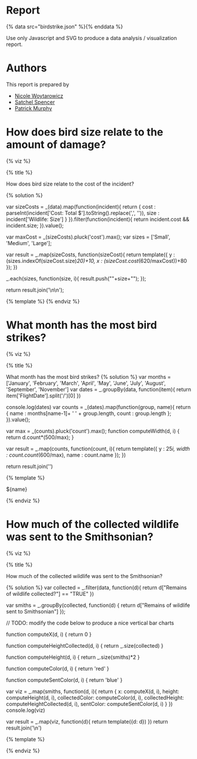 # Report
{% data src="birdstrike.json" %}{% enddata %}


Use only Javascript and SVG to produce a data analysis / visualization report.

# Authors

This report is prepared by
* [Nicole Woytarowicz](https://github.com/nicolele)
* [Satchel Spencer](https://github.com/satchelspencer)
* [Patrick Murphy](https://github.com/johnmurph27)

<a name="top"/>
<div id="autonav"></div>

# How does bird size relate to the amount of damage?

{% viz %}

{% title %}

How does bird size relate to the cost of the incident?

{% solution %}

var sizeCosts = _(data).map(function(incident){
return {
cost : parseInt(incident['Cost: Total $'].toString().replace(',', '')),
size : incident['Wildlife: Size']
}
}).filter(function(incident){
return incident.cost && incident.size;
}).value();

var maxCost = _(sizeCosts).pluck('cost').max();
var sizes = ['Small', 'Medium', 'Large'];

var result = _.map(sizeCosts, function(sizeCost){
return template({
y : (sizes.indexOf(sizeCost.size)*20)+10,
x : (sizeCost.cost*(620/maxCost))+80
});
})

_.each(sizes, function(size, i){
result.push("<text y='"+((i*20)+15)+"'>"+size+"</text>"); 
});

return result.join('\n\n');

{% template %}
<circle cx="${x}" cy="${y}" r="5" style="fill:rgba(0,0,0,0.5);"/>
{% endviz %}

# What month has the most bird strikes?

{% viz %}

{% title %}

What month has the most bird strikes?
{% solution %}
var months = ['January', 'February', 'March', 'April', 'May', 'June', 'July', 'August', 'September', 'November']
var dates = _.groupBy(data, function(item){
return item['FlightDate'].split('/')[0] })


console.log(dates)
var counts = _(dates).map(function(group, name){
return {
name : months[name-1]+ ' ' + group.length,
count : group.length
};
}).value();

var max = _(counts).pluck('count').max();
function computeWidth(d, i) {
return d.count*(500/max);
}

var result = _.map(counts, function(count, i){
return template({
y : 25*i,
width : count.count*(600/max),
name : count.name
});
})

return result.join('')


{% template %}

<rect y="${y}" height="20" width="${width}" style="fill:red;"/>
<text y="${y+15}" x="${width+10}">${name}</text>

{% endviz %}




# How much of the collected wildlife was sent to the Smithsonian?
{% viz %}

{% title %}

How much of the collected wildlife was sent to the Smithsonian?

{% solution %}
var collected = _.filter(data, function(d){
    return d["Remains of wildlife collected?"] == "TRUE"
})

var smiths = _.groupBy(collected, function(d) {
    return d["Remains of wildlife sent to Smithsonian"]
});

// TODO: modify the code below to produce a nice vertical bar charts

function computeX(d, i) {
return 0
}

function computeHeightCollected(d, i) {
return _.size(collected)
}

function computeHeight(d, i) {
return _.size(smiths)*2
}

function computeColor(d, i) {
return 'red'
}

function computeSentColor(d, i) {
return 'blue'
}

var viz = _.map(smiths, function(d, i){
return {
    x: computeX(d, i),
    height: computeHeight(d, i),
    collectedColor: computeColor(d, i),
    collectedHeight: computeHeightCollected(d, i),
    sentColor: computeSentColor(d, i)
}
})
console.log(viz)

var result = _.map(viz, function(d){
    return template({d: d})
})
return result.join('\n')

{% template %}

<rect
    x="0"
    width="20"
    height="${d.collectedHeight}"
    style="fill:${d.collectedColor};
    stroke-width:1;
    stroke:rgb(0,0,0)" />


<rect
    x="0"
    width="20"
    height="${d.height}"
    style="fill:${d.sentColor};
    stroke-width:1;
    stroke:rgb(0,0,0)" />

{% endviz %}

